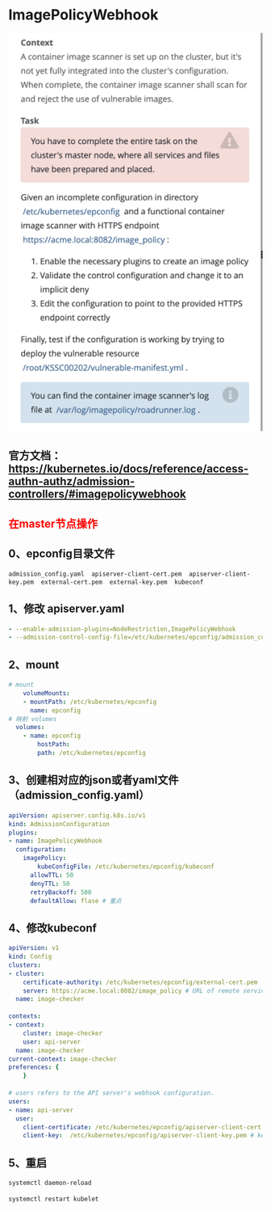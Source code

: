 # ImagePolicyWebhook

![1](../images/1.png)

## 官方文档：https://kubernetes.io/docs/reference/access-authn-authz/admission-controllers/#imagepolicywebhook


## <font color=red>在master节点操作</font>
## 0、epconfig目录文件
```shell
admission_config.yaml  apiserver-client-cert.pem  apiserver-client-key.pem  external-cert.pem  external-key.pem  kubeconf
```

## 1、修改 apiserver.yaml
```yaml
- --enable-admission-plugins=NodeRestriction,ImagePolicyWebhook
- --admission-control-config-file=/etc/kubernetes/epconfig/admission_configuration.yaml
```
## 2、mount
```yaml
# mount
    volumeMounts:
    - mountPath: /etc/kubernetes/epconfig
      name: epconfig
# 映射 volumes      
  volumes:
    - name: epconfig
    	hostPath:
      	path: /etc/kubernetes/epconfig
```

## 3、创建相对应的json或者yaml文件（admission_config.yaml）
```yaml
apiVersion: apiserver.config.k8s.io/v1
kind: AdmissionConfiguration
plugins:
- name: ImagePolicyWebhook
  configuration:
    imagePolicy:
    	kubeConfigFile: /etc/kubernetes/epconfig/kubeconf
      allowTTL: 50
      denyTTL: 50
      retryBackoff: 500
      defaultAllow: flase # 重点
```

## 4、修改kubeconf
```yaml
apiVersion: v1
kind: Config
clusters:
- cluster:
    certificate-authority: /etc/kubernetes/epconfig/external-cert.pem  # CA for verifying the remote service.
    server: https://acme.local:8082/image_policy # URL of remote service to query. Must use 'https'.
  name: image-checker

contexts:
- context:
    cluster: image-checker
    user: api-server
  name: image-checker
current-context: image-checker
preferences: {
    }

# users refers to the API server's webhook configuration.
users:
- name: api-server
  user:
    client-certificate: /etc/kubernetes/epconfig/apiserver-client-cert.pem # cert for the webhook admission controller to use
    client-key:  /etc/kubernetes/epconfig/apiserver-client-key.pem # key matching the cert
```

## 5、重启
```shell
systemctl daemon-reload

systemctl restart kubelet
```